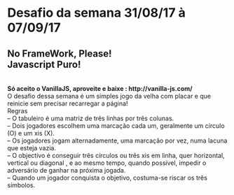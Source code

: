 <h1>Desafio da semana 31/08/17 à 07/09/17</h1>
<h2>No FrameWork, Please! <br> Javascript Puro!</h2>


<br>
<strong>Só aceito o VanillaJS, aproveite e baixe : http://vanilla-js.com/</strong>

<br>
O desafio dessa semana é um simples jogo da velha com placar e que reinicie sem precisar recarregar a página!
<br>
Regras
<br>
– O tabuleiro  é uma matriz  de três linhas por três colunas.<br>
– Dois jogadores escolhem uma marcação cada um, geralmente um círculo (O) e um xis (X).<br>
– Os jogadores jogam alternadamente, uma marcação por vez, numa lacuna que esteja vazia.<br>
– O objectivo é conseguir três círculos ou três xis em linha, quer horizontal, vertical ou diagonal , e ao mesmo tempo, quando possível, impedir o adversário de ganhar na próxima jogada.<br>
– Quando um jogador conquista o objetivo, costuma-se riscar os três símbolos.<br>



